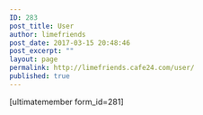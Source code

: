 ```yaml
---
ID: 283
post_title: User
author: limefriends
post_date: 2017-03-15 20:48:46
post_excerpt: ""
layout: page
permalink: http://limefriends.cafe24.com/user/
published: true
---
```

[ultimatemember form_id=281]